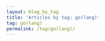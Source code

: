 ```yaml
---
layout: blog_by_tag
title: 'Articles by tag: go(lang)'
tag: go(lang)
permalink: /tag/go(lang)/
---
```


